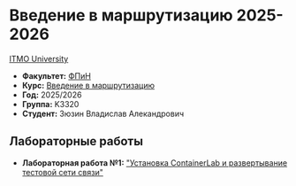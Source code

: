 # Введение в маршрутизацию 2025-2026
[ITMO University](https://itmo.ru/ru/)

* **Факультет:** [ФПиН](https://fict.itmo.ru)
* **Курс:** [Введение в маршрутизацию](https://github.com/itmo-ict-faculty/introduction-in-routing)
* **Год:** 2025/2026
* **Группа:** K3320
* **Студент:** Зюзин Владислав Алекандрович

## Лабораторные работы

* **Лабораторная работа №1:** ["Установка ContainerLab и развертывание тестовой сети связи"](https://github.com/Jesusya-26/2024_2025-introduction_in_routing-k3321-babayev_r_s/tree/master/lab_1)
